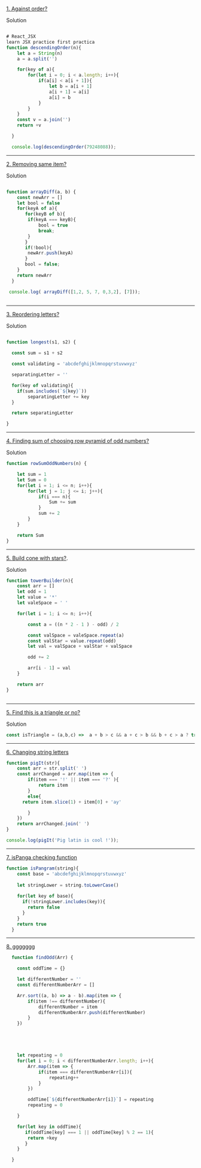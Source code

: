 [1. Against order?](https://www.codewars.com/kata/5467e4d82edf8bbf40000155/train/javascript)

Solution
```js

# React_JSX
learn JSX practice first practica
function descendingOrder(n){
    let a = String(n)
    a = a.split('')

    for(key of a){
        for(let i = 0; i < a.length; i++){
            if(a[i] < a[i + 1]){
                let b = a[i + 1]
                a[i + 1] = a[i]
                a[i] = b
            }
        }
    }
    const v = a.join('')
    return +v

  }

  console.log(descendingOrder(79248088));
  ```
---

[2. Removing same item?](https://www.codewars.com/kata/523f5d21c841566fde000009/train/javascript)

Solution
```js

function arrayDiff(a, b) {
    const newArr = []
    let bool = false
    for(keyA of a){
       for(keyB of b){
        if(keyA === keyB){
            bool = true
            break; 
        }
       }
       if(!bool){
        newArr.push(keyA)
       } 
       bool = false;
    }
    return newArr
  }

 console.log( arrayDiff([1,2, 5, 7, 0,3,2], [7])); 
 
   ```
---

[3. Reordering letters?](https://www.codewars.com/kata/5656b6906de340bd1b0000ac/train/javascript)

Solution
```js

function longest(s1, s2) {

  const sum = s1 + s2

  const validating = 'abcdefghijklmnopqrstuvwxyz'

  separatingLetter = ''

  for(key of validating){
    if(sum.includes(`${key}`))
        separatingLetter += key
  }

  return separatingLetter

}
```
---

[4. Finding sum of choosing row pyramid of odd numbers?](https://www.codewars.com/kata/55fd2d567d94ac3bc9000064/train/javascript)


Solution
```js
function rowSumOddNumbers(n) {

    let sum = 1
    let Sum = 0
	for(let i = 1; i <= n; i++){
        for(let j = 1; j <= i; j++){
            if(i === n){
                Sum += sum
            }
            sum += 2
        }
    }

    return Sum
}

```
---

[5. Build cone with stars?](https://www.codewars.com/kata/576757b1df89ecf5bd00073b/train/javascript).



Solution
```js 
function towerBuilder(n){
    const arr = []
    let odd = 1
    let value = '*'
    let valeSpace = ' '

    for(let i = 1; i <= n; i++){

        const a = ((n * 2 - 1 ) - odd) / 2

        const valSpace = valeSpace.repeat(a) 
        const valStar = value.repeat(odd)
        let val = valSpace + valStar + valSpace

        odd += 2

        arr[i - 1] = val
    }

    return arr
}



```
---

[5. Find this is a triangle or no?](https://www.codewars.com/kata/56606694ec01347ce800001b/train/javascript)

Solution

```js 
const isTriangle = (a,b,c) =>  a + b > c && a + c > b && b + c > a ? true : false

```
---


[6. Changing string letters](https://www.codewars.com/kata/520b9d2ad5c005041100000f/train/javascript)
```js 
function pigIt(str){
    const arr = str.split(' ')
    const arrChanged = arr.map(item => {
        if(item === '!' || item === '?' ){
            return item
        }
        else{
      return item.slice(1) + item[0] + 'ay'

        }
    })
    return arrChanged.join(' ')
}

console.log(pigIt('Pig latin is cool !'));


```
---


[7. isPanga checking function](https://www.codewars.com/kata/545cedaa9943f7fe7b000048/train/javascript)
```js
function isPangram(string){
    const base = 'abcdefghijklmnopqrstuvwxyz'
  
    let stringLower = string.toLowerCase()
    
    for(let key of base){
      if(!stringLower.includes(key)){
        return false
      }
    }
    return true
  }
```
---


[8. ggggggg](https://www.codewars.com/kata/54da5a58ea159efa38000836/train/javascript)
```js
  function findOdd(Arr) {

    const oddTime = {}

    let differentNumber = ''
    const differentNumberArr = []

    Arr.sort((a, b) => a - b).map(item => {
        if(item !== differentNumber){
            differentNumber = item
            differentNumberArr.push(differentNumber)
        }
    })





    let repeating = 0
    for(let i = 0; i < differentNumberArr.length; i++){
        Arr.map(item => {
            if(item === differentNumberArr[i]){
                repeating++
            }
        })

        oddTime[`${differentNumberArr[i]}`] = repeating
        repeating = 0

    }

    for(let key in oddTime){
       if(oddTime[key] === 1 || oddTime[key] % 2 == 1){
        return +key
       }
    }

  }


```





